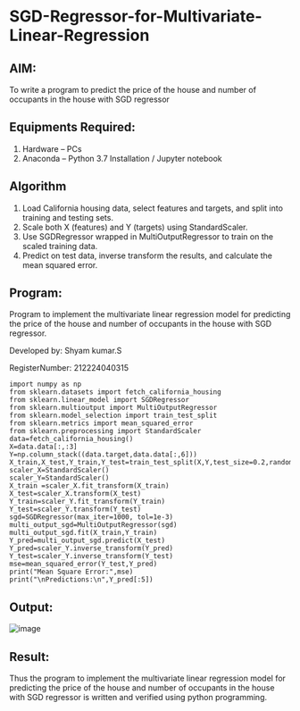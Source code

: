 # SGD-Regressor-for-Multivariate-Linear-Regression

## AIM:
To write a program to predict the price of the house and number of occupants in the house with SGD regressor

## Equipments Required:
1. Hardware – PCs
2. Anaconda – Python 3.7 Installation / Jupyter notebook

## Algorithm
1. Load California housing data, select features and targets, and split into training and testing sets.
2. Scale both X (features) and Y (targets) using StandardScaler.
3. Use SGDRegressor wrapped in MultiOutputRegressor to train on the scaled training data.
4. Predict on test data, inverse transform the results, and calculate the mean squared error.

## Program:
Program to implement the multivariate linear regression model for predicting the price of the house and number of occupants in the house with SGD regressor.

Developed by: Shyam kumar.S

RegisterNumber: 212224040315
```
import numpy as np
from sklearn.datasets import fetch_california_housing
from sklearn.linear_model import SGDRegressor
from sklearn.multioutput import MultiOutputRegressor
from sklearn.model_selection import train_test_split
from sklearn.metrics import mean_squared_error
from sklearn.preprocessing import StandardScaler
data=fetch_california_housing()
X=data.data[:,:3]
Y=np.column_stack((data.target,data.data[:,6]))
X_train,X_test,Y_train,Y_test=train_test_split(X,Y,test_size=0.2,random_state=42)
scaler_X=StandardScaler()
scaler_Y=StandardScaler()
X_train =scaler_X.fit_transform(X_train)
X_test=scaler_X.transform(X_test)
Y_train=scaler_Y.fit_transform(Y_train)
Y_test=scaler_Y.transform(Y_test)
sgd=SGDRegressor(max_iter=1000, tol=1e-3)
multi_output_sgd=MultiOutputRegressor(sgd)
multi_output_sgd.fit(X_train,Y_train)
Y_pred=multi_output_sgd.predict(X_test)
Y_pred=scaler_Y.inverse_transform(Y_pred)
Y_test=scaler_Y.inverse_transform(Y_test)
mse=mean_squared_error(Y_test,Y_pred)
print("Mean Square Error:",mse)
print("\nPredictions:\n",Y_pred[:5])
```

## Output:
![image](https://github.com/user-attachments/assets/1db96284-ca21-4645-a8ed-8e9355b5780b)

## Result:
Thus the program to implement the multivariate linear regression model for predicting the price of the house and number of occupants in the house with SGD regressor is written and verified using python programming.
